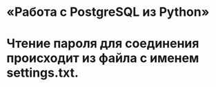 # «Работа с PostgreSQL из Python»

# Чтение пароля для соединения происходит из файла с именем settings.txt.